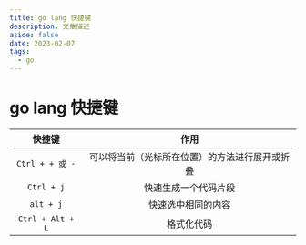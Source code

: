 ```yaml
---
title: go lang 快捷键
description: 文章描述
aside: false
date: 2023-02-07
tags:
  - go
---
```


# go lang 快捷键

|      快捷键      |                      作用                      |
| :--------------: | :--------------------------------------------: |
| `Ctrl + + 或 -`  | 可以将当前（光标所在位置）的方法进行展开或折叠 |
|    `Ctrl + j`    |              快速生成一个代码片段              |
|    `alt + j`     |               快速选中相同的内容               |
| `Ctrl + Alt + L` |                   格式化代码                   |
